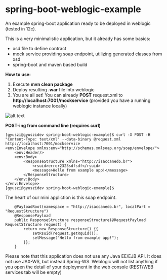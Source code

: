 # spring-boot-weblogic-example
An example spring-boot application ready to be deployed in weblogic (tested in 12c).

This is a very minimalistic application, but it already has some basics:
- xsd file to define contract
- mock service providing soap endpoint, utilizing generated classes from xsd
- spring-boot and maven based build

**How to use:**

1) Execute **mvn clean package**
2) Deploy resulting **.war** file into weblogic
3) You are all set! You can already **POST** request.xml to **http://localhost:7001/mockservice** (provided you have a running weblogic instance locally)

![alt text](https://raw.githubusercontent.com/isaccanedo/spring-boot-weblogic-example/master/weblogic.png "Deployed into weblogic")

**POST-ing from command line (requires curl)**

```
[gyuszi@gyuszidev spring-boot-weblogic-example]$ curl -X POST -H "Content-Type: text/xml" --data-binary @request.xml http://localhost:7001/mockservice
<env:Envelope xmlns:env="http://schemas.xmlsoap.org/soap/envelope/">
    <env:Header/>
    <env:Body>
        <ResponseStructure xmlns="http://isaccanedo.br">
            <rsuid>errer2323sdfsdf</rsuid>
            <message>Hello from example app!</message>
        </ResponseStructure>
    </env:Body>
</env:Envelope>
[gyuszi@gyuszidev spring-boot-weblogic-example]$
```

The heart of our mini appliction is this soap endpoint.

```
    @PayloadRoot(namespace = "http://isaccanedo.br", localPart = "RequestStructure")
    @ResponsePayload
    public ResponseStructure responseStructure(@RequestPayload RequestStructure request) {
        return new ResponseStructure() {{
            setRsuid(request.getRquid());
            setMessage("Hello from example app!");
        }};
    }
```

Please note that this application does not use any Java EE/EJB API. It does not use JAX-WS, but instead Spring-WS.
Weblogic will not list anything if you open the detail of your deployment in the web console (REST/WEB services tab will be empty)